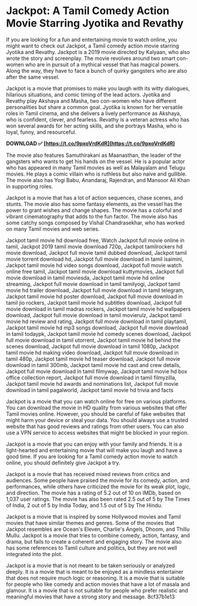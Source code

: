 
 
# Jackpot: A Tamil Comedy Action Movie Starring Jyotika and Revathy
 
If you are looking for a fun and entertaining movie to watch online, you might want to check out Jackpot, a Tamil comedy action movie starring Jyotika and Revathy. Jackpot is a 2019 movie directed by Kalyaan, who also wrote the story and screenplay. The movie revolves around two smart con-women who are in pursuit of a mythical vessel that has magical powers. Along the way, they have to face a bunch of quirky gangsters who are also after the same vessel.
 
Jackpot is a movie that promises to make you laugh with its witty dialogues, hilarious situations, and comic timing of the lead actors. Jyotika and Revathy play Akshaya and Masha, two con-women who have different personalities but share a common goal. Jyotika is known for her versatile roles in Tamil cinema, and she delivers a lively performance as Akshaya, who is confident, clever, and fearless. Revathy is a veteran actress who has won several awards for her acting skills, and she portrays Masha, who is loyal, funny, and resourceful.
 
**DOWNLOAD ✅ [https://t.co/9pxoVrdKdR](https://t.co/9pxoVrdKdR)**


 
The movie also features Samuthirakani as Maanasthan, the leader of the gangsters who wants to get his hands on the vessel. He is a popular actor who has appeared in many Tamil movies as well as Malayalam and Telugu movies. He plays a comic villain who is ruthless but also naive and gullible. The movie also has Yogi Babu, Anandaraj, Rajendran, and Mansoor Ali Khan in supporting roles.
 
Jackpot is a movie that has a lot of action sequences, chase scenes, and stunts. The movie also has some fantasy elements, as the vessel has the power to grant wishes and change shapes. The movie has a colorful and vibrant cinematography that adds to the fun factor. The movie also has some catchy songs composed by Vishal Chandrasekhar, who has worked on many Tamil movies and web series.
 
Jackpot tamil movie hd download free,  Watch Jackpot full movie online in tamil,  Jackpot 2019 tamil movie download 720p,  Jackpot tamilrockers hd movie download,  Jackpot full movie tamil dubbed download,  Jackpot tamil movie torrent download hd,  Jackpot full movie download in tamil isaimini,  Jackpot tamil movie hd video songs download,  Jackpot full movie watch online free tamil,  Jackpot tamil movie download kuttymovies,  Jackpot full movie download in tamil moviesda,  Jackpot tamil movie hd online streaming,  Jackpot full movie download in tamil tamilyogi,  Jackpot tamil movie hd trailer download,  Jackpot full movie download in tamil telegram,  Jackpot tamil movie hd poster download,  Jackpot full movie download in tamil jio rockers,  Jackpot tamil movie hd subtitles download,  Jackpot full movie download in tamil madras rockers,  Jackpot tamil movie hd wallpapers download,  Jackpot full movie download in tamil movierulz,  Jackpot tamil movie hd review and rating,  Jackpot full movie download in tamil playtamil,  Jackpot tamil movie hd mp3 songs download,  Jackpot full movie download in tamil todaypk,  Jackpot tamil movie hd comedy scenes download,  Jackpot full movie download in tamil utorrent,  Jackpot tamil movie hd behind the scenes download,  Jackpot full movie download in tamil 1080p,  Jackpot tamil movie hd making video download,  Jackpot full movie download in tamil 480p,  Jackpot tamil movie hd teaser download,  Jackpot full movie download in tamil 300mb,  Jackpot tamil movie hd cast and crew details,  Jackpot full movie download in tamil filmywap,  Jackpot tamil movie hd box office collection report,  Jackpot full movie download in tamil filmyzilla,  Jackpot tamil movie hd awards and nominations list,  Jackpot full movie download in tamil pagalworld,  Jackpot tamil movie hd trivia and facts
 
Jackpot is a movie that you can watch online for free on various platforms. You can download the movie in HD quality from various websites that offer Tamil movies online. However, you should be careful of fake websites that might harm your device or steal your data. You should always use a trusted website that has good reviews and ratings from other users. You can also use a VPN service to access websites that might be blocked in your region.
 
Jackpot is a movie that you can enjoy with your family and friends. It is a light-hearted and entertaining movie that will make you laugh and have a good time. If you are looking for a Tamil comedy action movie to watch online, you should definitely give Jackpot a try.
  
Jackpot is a movie that has received mixed reviews from critics and audiences. Some people have praised the movie for its comedy, action, and performances, while others have criticized the movie for its weak plot, logic, and direction. The movie has a rating of 5.2 out of 10 on IMDb, based on 1,037 user ratings. The movie has also been rated 2.5 out of 5 by The Times of India, 2 out of 5 by India Today, and 1.5 out of 5 by The Hindu.
 
Jackpot is a movie that is inspired by some Hollywood movies and Tamil movies that have similar themes and genres. Some of the movies that Jackpot resembles are Ocean's Eleven, Charlie's Angels, Dhoom, and Thillu Mullu. Jackpot is a movie that tries to combine comedy, action, fantasy, and drama, but fails to create a coherent and engaging story. The movie also has some references to Tamil culture and politics, but they are not well integrated into the plot.
 
Jackpot is a movie that is not meant to be taken seriously or analyzed deeply. It is a movie that is meant to be enjoyed as a mindless entertainer that does not require much logic or reasoning. It is a movie that is suitable for people who like comedy and action movies that have a lot of masala and glamour. It is a movie that is not suitable for people who prefer realistic and meaningful movies that have a strong story and message.
 8cf37b1e13
 
